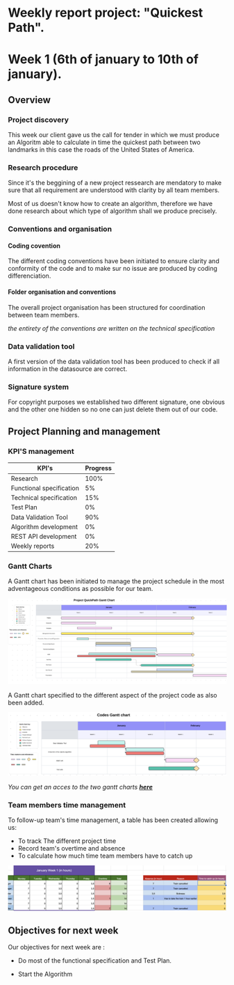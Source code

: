 # Weekly report project: "Quickest Path". 
# Week 1 (6th of january to 10th of january).

## Overview

### Project discovery

This week our client gave us the call for tender in which we must produce an Algoritm able to calculate in time the quickest path between two landmarks in this case the roads of the United States of America.

### Research procedure

Since it's the beggining of a new project ressearch are mendatory to make sure that all requirement are understood with clarity by all team members.

Most of us doesn't know how to create an algorithm, therefore we have done research about which type of algorithm shall we produce precisely. 

### Conventions and organisation

#### Coding covention

The different coding conventions have been initiated to ensure clarity and conformity of the code and to make sur no issue are produced by coding differenciation.

#### Folder organisation and conventions

The overall project organisation has been structured for coordination between team members.

*the entirety of the conventions are written on the technical specification*


### Data validation tool

A first version of the data validation tool has been produced to check if all information in the datasource are correct.

### Signature system

For copyright purposes we established two different signature, one obvious and the other one hidden so no one can just delete them out of our code.


## Project Planning and management

### KPI'S management 

| KPI's                    | Progress |
| ------------------------ | -------- |
| Research                 | 100%       |
| Functional specification | 5%       |
| Technical specification  | 15%       |
| Test Plan                | 0%       |
| Data Validation Tool     | 90%     |
| Algorithm development    | 0%       |
| REST API development     | 0%       |
| Weekly reports           | 20%      |

### Gantt Charts

A Gantt chart has been initiated to manage the project schedule in the most adventageous conditions as possible for our team.

![Gantt Chart picture](/Documents/images/management/gantt_chart.png)

A Gantt chart specified to the different aspect of the project code as also been added.

![Code Gantt Chart picture](/Documents/images/management/code_gantt_chart.png)

*You can get an acces to the two gantt charts [**here**](https://lucid.app/lucidspark/c79d5448-567f-43aa-923f-5bfc95fbbe10/edit?viewport_loc=-904%2C603%2C4042%2C2307%2CuDe-dIt-NWfS&invitationId=inv_b19ead6a-938a-4258-b436-b893ba401626)*

### Team members time management
To follow-up team's time management, a table has been created allowing us:

- To track The different project time
- Record team's overtime and absence
- To calculate how much time team members have to catch up

![Time management table](/Documents/images/management/time_management_table.png)

## Objectives for next week

Our objectives for next week are :
- Do most of the functional specification and Test Plan.

- Start the Algorithm
